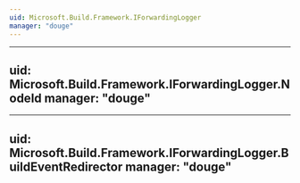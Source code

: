 ```yaml
---
uid: Microsoft.Build.Framework.IForwardingLogger
manager: "douge"
---
```


---
uid: Microsoft.Build.Framework.IForwardingLogger.NodeId
manager: "douge"
---

---
uid: Microsoft.Build.Framework.IForwardingLogger.BuildEventRedirector
manager: "douge"
---
